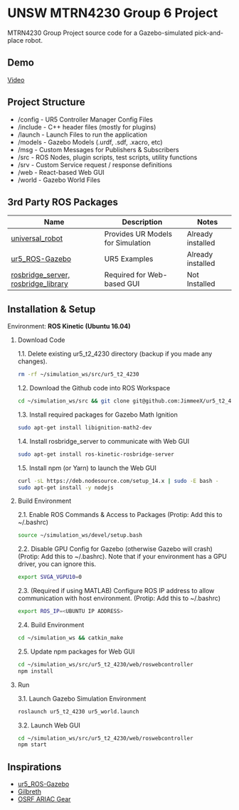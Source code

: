 # UNSW MTRN4230 Group 6 Project

MTRN4230 Group Project source code for a Gazebo-simulated pick-and-place robot.

## Demo
[Video](https://www.youtube.com/watch?v=OMTVitTJu90)

## Project Structure
- /config - UR5 Controller Manager Config Files
- /include - C++ header files (mostly for plugins)
- /launch - Launch Files to run the application
- /models - Gazebo Models (.urdf, .sdf, .xacro, etc)
- /msg - Custom Messages for Publishers & Subscribers
- /src - ROS Nodes, plugin scripts, test scripts, utility functions
- /srv - Custom Service request / response definitions
- /web - React-based Web GUI
- /world - Gazebo World Files

## 3rd Party ROS Packages

Name | Description | Notes
---|---|---
[universal_robot](https://github.com/ros-industrial/universal_robot) | Provides UR Models for Simulation | Already installed
[ur5_ROS-Gazebo](https://github.com/lihuang3/ur5_ROS-Gazebo) | UR5 Examples | Already installed
[rosbridge_server, rosbridge_library](https://github.com/RobotWebTools/rosbridge_suite) | Required for Web-based GUI | Not Installed

## Installation & Setup

Environment: **ROS Kinetic (Ubuntu 16.04)**

1. Download Code

    1.1. Delete existing ur5_t2_4230 directory (backup if you made any changes).

    ```bash
    rm -rf ~/simulation_ws/src/ur5_t2_4230
    ```

    1.2. Download the Github code into ROS Workspace

    ```bash
    cd ~/simulation_ws/src && git clone git@github.com:JimmeeX/ur5_t2_4230.git
    ```

    1.3. Install required packages for Gazebo Math Ignition

    ```bash
    sudo apt-get install libignition-math2-dev
    ```

    1.4. Install rosbridge_server to communicate with Web GUI
    ```bash
    sudo apt-get install ros-kinetic-rosbridge-server
    ```

    1.5. Install npm (or Yarn) to launch the Web GUI
    ```bash
    curl -sL https://deb.nodesource.com/setup_14.x | sudo -E bash -
    sudo apt-get install -y nodejs
    ```


2. Build Environment

    2.1. Enable ROS Commands & Access to Packages (Protip: Add this to ~/.bashrc)

    ```bash
    source ~/simulation_ws/devel/setup.bash
    ```

    2.2. Disable GPU Config for Gazebo (otherwise Gazebo will crash) (Protip: Add this to ~/.bashrc). Note that if your environment has a GPU driver, you can ignore this.

    ```bash
    export SVGA_VGPU10=0
    ```

    2.3. (Required if using MATLAB) Configure ROS IP address to allow communication with host environment. (Protip: Add this to ~/.bashrc)

    ```bash
    export ROS_IP=<UBUNTU IP ADDRESS>
    ```

    2.4. Build Environment

    ```bash
    cd ~/simulation_ws && catkin_make
    ```

    2.5. Update npm packages for Web GUI

    ```bash
    cd ~/simulation_ws/src/ur5_t2_4230/web/roswebcontroller
    npm install
    ```

3. Run

    3.1. Launch Gazebo Simulation Environment

    ```bash
    roslaunch ur5_t2_4230 ur5_world.launch
    ```

    3.2. Launch Web GUI

    ```bash
    cd ~/simulation_ws/src/ur5_t2_4230/web/roswebcontroller
    npm start
    ```

## Inspirations
- [ur5_ROS-Gazebo](https://github.com/lihuang3/ur5_ROS-Gazebo)
- [Gilbreth](https://github.com/swri-robotics/gilbreth)
- [OSRF ARIAC Gear](https://bitbucket.org/osrf/ariac/src/master/osrf_gear/)

